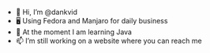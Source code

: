 - 👋 Hi, I’m @dankvid
- 🖥️ Using Fedora and Manjaro for daily business
- 🌱 At the moment I am learning Java
- 📫 I’m still working on a website where you can reach me 

<!---
dankvid/dankvid is a ✨ special ✨ repository because its `README.md` (this file) appears on your GitHub profile.
You can click the Preview link to take a look at your changes.
--->
